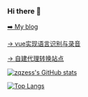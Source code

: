 ### Hi there 👋
<p align="left"><a href="https://www.whitemoon.top">➡️ My blog</a></p>

[-> vue实现语言识别与录音](https://www.whitemoon.top/2022/08/21/vue-shi-xian-yu-yan-shi-bie-yu-lu-yin/)

[-> 自建代理转换站点](https://www.whitemoon.top/2022/09/18/zi-jian-de-dai-li-jie-dian-zhuan-huan-zhan-dian/)

<!--
**zqzess/zqzess** is a ✨ _special_ ✨ repository because its `README.md` (this file) appears on your GitHub profile.

Here are some ideas to get you started:

- 🔭 I’m currently working on ...
- 🌱 I’m currently learning ...
- 👯 I’m looking to collaborate on ...
- 🤔 I’m looking for help with ...
- 💬 Ask me about ...
- 📫 How to reach me: ...
- 😄 Pronouns: ...
- ⚡ Fun fact: ...
-->
[![zqzess's GitHub stats](https://github-readme-stats.vercel.app/api?username=zqzess&show_icons=true)](https://github.com/zqzess/zqzess)

[![Top Langs](https://github-readme-stats.vercel.app/api/top-langs/?username=zqzess&layout=compact)](https://github.com/zqzess/zqzess)


